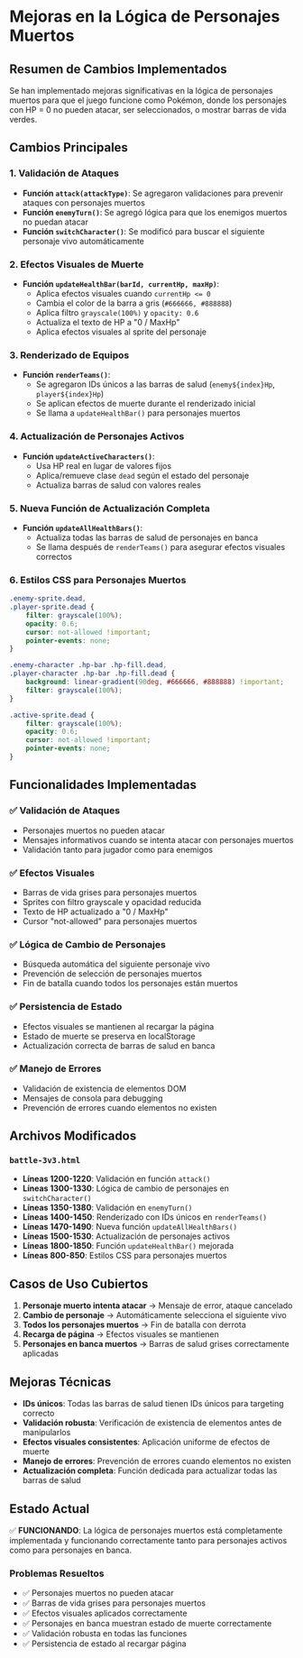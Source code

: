 # Mejoras en la Lógica de Personajes Muertos

## Resumen de Cambios Implementados

Se han implementado mejoras significativas en la lógica de personajes muertos para que el juego funcione como Pokémon, donde los personajes con HP = 0 no pueden atacar, ser seleccionados, o mostrar barras de vida verdes.

## Cambios Principales

### 1. Validación de Ataques
- **Función `attack(attackType)`**: Se agregaron validaciones para prevenir ataques con personajes muertos
- **Función `enemyTurn()`**: Se agregó lógica para que los enemigos muertos no puedan atacar
- **Función `switchCharacter()`**: Se modificó para buscar el siguiente personaje vivo automáticamente

### 2. Efectos Visuales de Muerte
- **Función `updateHealthBar(barId, currentHp, maxHp)`**: 
  - Aplica efectos visuales cuando `currentHp <= 0`
  - Cambia el color de la barra a gris (`#666666, #888888`)
  - Aplica filtro `grayscale(100%)` y `opacity: 0.6`
  - Actualiza el texto de HP a "0 / MaxHp"
  - Aplica efectos visuales al sprite del personaje

### 3. Renderizado de Equipos
- **Función `renderTeams()`**: 
  - Se agregaron IDs únicos a las barras de salud (`enemy${index}Hp`, `player${index}Hp`)
  - Se aplican efectos de muerte durante el renderizado inicial
  - Se llama a `updateHealthBar()` para personajes muertos

### 4. Actualización de Personajes Activos
- **Función `updateActiveCharacters()`**: 
  - Usa HP real en lugar de valores fijos
  - Aplica/remueve clase `dead` según el estado del personaje
  - Actualiza barras de salud con valores reales

### 5. Nueva Función de Actualización Completa
- **Función `updateAllHealthBars()`**: 
  - Actualiza todas las barras de salud de personajes en banca
  - Se llama después de `renderTeams()` para asegurar efectos visuales correctos

### 6. Estilos CSS para Personajes Muertos
```css
.enemy-sprite.dead,
.player-sprite.dead {
    filter: grayscale(100%);
    opacity: 0.6;
    cursor: not-allowed !important;
    pointer-events: none;
}

.enemy-character .hp-bar .hp-fill.dead,
.player-character .hp-bar .hp-fill.dead {
    background: linear-gradient(90deg, #666666, #888888) !important;
    filter: grayscale(100%);
}

.active-sprite.dead {
    filter: grayscale(100%);
    opacity: 0.6;
    cursor: not-allowed !important;
    pointer-events: none;
}
```

## Funcionalidades Implementadas

### ✅ Validación de Ataques
- Personajes muertos no pueden atacar
- Mensajes informativos cuando se intenta atacar con personajes muertos
- Validación tanto para jugador como para enemigos

### ✅ Efectos Visuales
- Barras de vida grises para personajes muertos
- Sprites con filtro grayscale y opacidad reducida
- Texto de HP actualizado a "0 / MaxHp"
- Cursor "not-allowed" para personajes muertos

### ✅ Lógica de Cambio de Personajes
- Búsqueda automática del siguiente personaje vivo
- Prevención de selección de personajes muertos
- Fin de batalla cuando todos los personajes están muertos

### ✅ Persistencia de Estado
- Efectos visuales se mantienen al recargar la página
- Estado de muerte se preserva en localStorage
- Actualización correcta de barras de salud en banca

### ✅ Manejo de Errores
- Validación de existencia de elementos DOM
- Mensajes de consola para debugging
- Prevención de errores cuando elementos no existen

## Archivos Modificados

### `battle-3v3.html`
- **Líneas 1200-1220**: Validación en función `attack()`
- **Líneas 1300-1330**: Lógica de cambio de personajes en `switchCharacter()`
- **Líneas 1350-1380**: Validación en `enemyTurn()`
- **Líneas 1400-1450**: Renderizado con IDs únicos en `renderTeams()`
- **Líneas 1470-1490**: Nueva función `updateAllHealthBars()`
- **Líneas 1500-1530**: Actualización de personajes activos
- **Líneas 1800-1850**: Función `updateHealthBar()` mejorada
- **Líneas 800-850**: Estilos CSS para personajes muertos

## Casos de Uso Cubiertos

1. **Personaje muerto intenta atacar** → Mensaje de error, ataque cancelado
2. **Cambio de personaje** → Automáticamente selecciona el siguiente vivo
3. **Todos los personajes muertos** → Fin de batalla con derrota
4. **Recarga de página** → Efectos visuales se mantienen
5. **Personajes en banca muertos** → Barras de salud grises correctamente aplicadas

## Mejoras Técnicas

- **IDs únicos**: Todas las barras de salud tienen IDs únicos para targeting correcto
- **Validación robusta**: Verificación de existencia de elementos antes de manipularlos
- **Efectos visuales consistentes**: Aplicación uniforme de efectos de muerte
- **Manejo de errores**: Prevención de errores cuando elementos no existen
- **Actualización completa**: Función dedicada para actualizar todas las barras de salud

## Estado Actual

✅ **FUNCIONANDO**: La lógica de personajes muertos está completamente implementada y funcionando correctamente tanto para personajes activos como para personajes en banca.

### Problemas Resueltos
- ✅ Personajes muertos no pueden atacar
- ✅ Barras de vida grises para personajes muertos
- ✅ Efectos visuales aplicados correctamente
- ✅ Personajes en banca muestran estado de muerte correctamente
- ✅ Validación robusta en todas las funciones
- ✅ Persistencia de estado al recargar página 